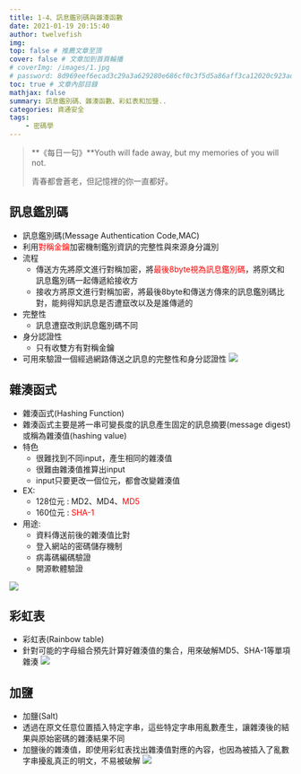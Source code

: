 ```yaml
---
title: 1-4、訊息鑑別碼與雜湊函數
date: 2021-01-19 20:15:40
author: twelvefish
img:
top: false # 推薦文章至頂
cover: false # 文章加到首頁輪播
# coverImg: /images/1.jpg
# password: 8d969eef6ecad3c29a3a629280e686cf0c3f5d5a86aff3ca12020c923adc6c92
toc: true # 文章內部目錄
mathjax: false
summary: 訊息鑑別碼、雜湊函數、彩虹表和加鹽..                                                  
categories: 資通安全
tags:
    - 密碼學
---
```

> **《每日一句》**Youth will fade away, but my memories of you will not.
> 
> 青春都會蒼老，但記憶裡的你一直都好。

## 訊息鑑別碼

- 訊息鑑別碼(Message Authentication Code,MAC)
- 利用<font color=red>對稱金鑰</font>加密機制鑑別資訊的完整性與來源身分識別
- 流程
    - 傳送方先將原文進行對稱加密，將<font color=red>最後8byte視為訊息鑑別碼</font>，將原文和訊息鑑別碼一起傳遞給接收方
    - 接收方將原文進行對稱加密，將最後8byte和傳送方傳來的訊息鑑別碼比對，能夠得知訊息是否遭竄改以及是誰傳遞的
- 完整性
    - 訊息遭竄改則訊息鑑別碼不同
- 身分認證性
    - 只有收雙方有對稱金鑰
- 可用來驗證一個經過網路傳送之訊息的完整性和身分認證性
![](/images/technology/informationSecurity/02_訊息鑑別碼.PNG)

## 雜湊函式

- 雜湊函式(Hashing Function)
- 雜湊函式主要是將一串可變長度的訊息產生固定的訊息摘要(message digest)或稱為雜湊值(hashing value)
- 特色
    - 很難找到不同input，產生相同的雜湊值
    - 很難由雜湊值推算出input
    - input只要更改一個位元，都會改變雜湊值
- EX:
    - 128位元 : MD2、MD4、<font color=red>MD5</font>
    - 160位元 : <font color=red>SHA-1</font>
- 用途:
    - 資料傳送前後的雜湊值比對
    - 登入網站的密碼儲存機制
    - 病毒碼編碼驗證
    - 開源軟體驗證

![](/images/technology/informationSecurity/03_雜湊函式.PNG)

## 彩虹表

- 彩虹表(Rainbow table)
- 針對可能的字母組合預先計算好雜湊值的集合，用來破解MD5、SHA-1等單項雜湊
![](/images/technology/informationSecurity/04_彩虹表.PNG)

## 加鹽

- 加鹽(Salt)
- 透過在原文任意位置插入特定字串，這些特定字串用亂數產生，讓雜湊後的結果與原始密碼的雜湊結果不同
- 加鹽後的雜湊值，即使用彩虹表找出雜湊值對應的內容，也因為被插入了亂數字串擾亂真正的明文，不易被破解
![](/images/technology/informationSecurity/05_加鹽.PNG)
